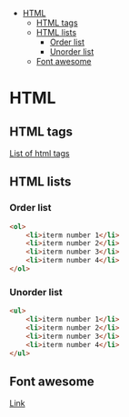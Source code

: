 <!--ts-->
   * [HTML](#html)
      * [HTML tags](#html-tags)
      * [HTML lists](#html-lists)
         * [Order list](#order-list)
         * [Unorder list](#unorder-list)
      * [Font awesome](#font-awesome)

<!-- Added by: gil_diy, at: 2019-03-07T09:04+02:00 -->

<!--te-->

# HTML

## HTML tags

[List of html tags](https://www.w3schools.com/tags/ref_byfunc.asp)

## HTML lists

### Order list
```html
<ol>
	<li>iterm number 1</li>
	<li>iterm number 2</li>
	<li>iterm number 3</li>
	<li>iterm number 4</li>
</ol>
```

### Unorder list
```html
<ul>
	<li>iterm number 1</li>
	<li>iterm number 2</li>
	<li>iterm number 3</li>
	<li>iterm number 4</li>
</ul>
```
## Font awesome
[Link](https://origin.fontawesome.com/icons/youtube?style=brands)
